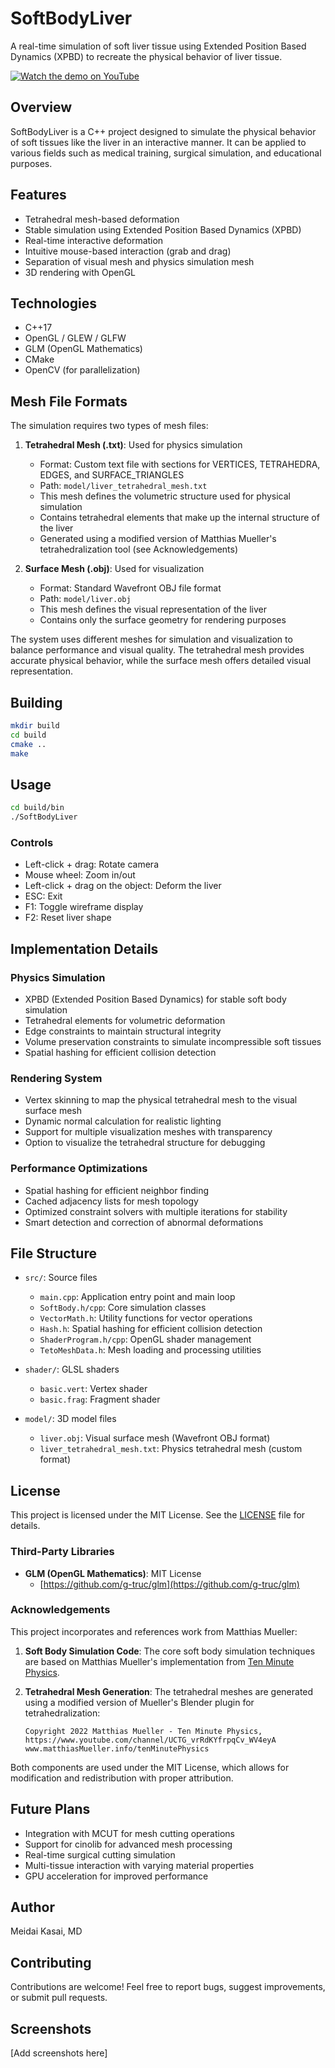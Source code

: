 # SoftBodyLiver

A real-time simulation of soft liver tissue using Extended Position Based Dynamics (XPBD) to recreate the physical behavior of liver tissue.

[![Watch the demo on YouTube](https://img.youtube.com/vi/UJDAcehueAY/maxresdefault.jpg)](https://youtu.be/UJDAcehueAY "Watch the SoftBodyLiver simulation in action")


## Overview

SoftBodyLiver is a C++ project designed to simulate the physical behavior of soft tissues like the liver in an interactive manner. It can be applied to various fields such as medical training, surgical simulation, and educational purposes.

## Features

- Tetrahedral mesh-based deformation
- Stable simulation using Extended Position Based Dynamics (XPBD)
- Real-time interactive deformation
- Intuitive mouse-based interaction (grab and drag)
- Separation of visual mesh and physics simulation mesh
- 3D rendering with OpenGL

## Technologies

- C++17
- OpenGL / GLEW / GLFW
- GLM (OpenGL Mathematics)
- CMake
- OpenCV (for parallelization)

## Mesh File Formats

The simulation requires two types of mesh files:

1. **Tetrahedral Mesh (.txt)**: Used for physics simulation
   - Format: Custom text file with sections for VERTICES, TETRAHEDRA, EDGES, and SURFACE_TRIANGLES
   - Path: `model/liver_tetrahedral_mesh.txt`
   - This mesh defines the volumetric structure used for physical simulation
   - Contains tetrahedral elements that make up the internal structure of the liver
   - Generated using a modified version of Matthias Mueller's tetrahedralization tool (see Acknowledgements)

2. **Surface Mesh (.obj)**: Used for visualization
   - Format: Standard Wavefront OBJ file format
   - Path: `model/liver.obj`
   - This mesh defines the visual representation of the liver
   - Contains only the surface geometry for rendering purposes

The system uses different meshes for simulation and visualization to balance performance and visual quality. The tetrahedral mesh provides accurate physical behavior, while the surface mesh offers detailed visual representation.

## Building

```bash
mkdir build
cd build
cmake ..
make
```

## Usage

```bash
cd build/bin
./SoftBodyLiver
```

### Controls

- Left-click + drag: Rotate camera
- Mouse wheel: Zoom in/out
- Left-click + drag on the object: Deform the liver
- ESC: Exit
- F1: Toggle wireframe display
- F2: Reset liver shape

## Implementation Details

### Physics Simulation

- XPBD (Extended Position Based Dynamics) for stable soft body simulation
- Tetrahedral elements for volumetric deformation
- Edge constraints to maintain structural integrity
- Volume preservation constraints to simulate incompressible soft tissues
- Spatial hashing for efficient collision detection

### Rendering System

- Vertex skinning to map the physical tetrahedral mesh to the visual surface mesh
- Dynamic normal calculation for realistic lighting
- Support for multiple visualization meshes with transparency
- Option to visualize the tetrahedral structure for debugging

### Performance Optimizations

- Spatial hashing for efficient neighbor finding
- Cached adjacency lists for mesh topology
- Optimized constraint solvers with multiple iterations for stability
- Smart detection and correction of abnormal deformations

## File Structure

- `src/`: Source files
  - `main.cpp`: Application entry point and main loop
  - `SoftBody.h/cpp`: Core simulation classes
  - `VectorMath.h`: Utility functions for vector operations
  - `Hash.h`: Spatial hashing for efficient collision detection
  - `ShaderProgram.h/cpp`: OpenGL shader management
  - `TetoMeshData.h`: Mesh loading and processing utilities

- `shader/`: GLSL shaders
  - `basic.vert`: Vertex shader
  - `basic.frag`: Fragment shader

- `model/`: 3D model files
  - `liver.obj`: Visual surface mesh (Wavefront OBJ format)
  - `liver_tetrahedral_mesh.txt`: Physics tetrahedral mesh (custom format)

## License

This project is licensed under the MIT License. See the [LICENSE](LICENSE) file for details.

### Third-Party Libraries

- **GLM (OpenGL Mathematics)**: MIT License
  - [https://github.com/g-truc/glm](https://github.com/g-truc/glm)

### Acknowledgements

This project incorporates and references work from Matthias Mueller:

1. **Soft Body Simulation Code**: The core soft body simulation techniques are based on Matthias Mueller's implementation from [Ten Minute Physics](https://www.youtube.com/channel/UCTG_vrRdKYfrpqCv_WV4eyA).

2. **Tetrahedral Mesh Generation**: The tetrahedral meshes are generated using a modified version of Mueller's Blender plugin for tetrahedralization:
   ```
   Copyright 2022 Matthias Mueller - Ten Minute Physics, 
   https://www.youtube.com/channel/UCTG_vrRdKYfrpqCv_WV4eyA 
   www.matthiasMueller.info/tenMinutePhysics
   ```

Both components are used under the MIT License, which allows for modification and redistribution with proper attribution.

## Future Plans

- Integration with MCUT for mesh cutting operations
- Support for cinolib for advanced mesh processing
- Real-time surgical cutting simulation
- Multi-tissue interaction with varying material properties
- GPU acceleration for improved performance

## Author

Meidai Kasai, MD

## Contributing

Contributions are welcome! Feel free to report bugs, suggest improvements, or submit pull requests.

## Screenshots

[Add screenshots here]

